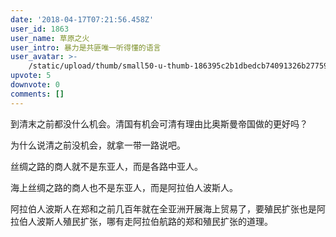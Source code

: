 ```yaml
---
date: '2018-04-17T07:21:56.458Z'
user_id: 1863
user_name: 草原之火
user_intro: 暴力是共匪唯一听得懂的语言
user_avatar: >-
    /static/upload/thumb/small50-u-thumb-186395c2b1dbedcb74091326b27759bdc74b7a90b14a.png
upvote: 5
downvote: 0
comments: []
---
```


到清末之前都没什么机会。清国有机会可清有理由比奥斯曼帝国做的更好吗？  

为什么说清之前没机会，就拿一带一路说吧。

丝绸之路的商人就不是东亚人，而是各路中亚人。

海上丝绸之路的商人也不是东亚人，而是阿拉伯人波斯人。

阿拉伯人波斯人在郑和之前几百年就在全亚洲开展海上贸易了，要殖民扩张也是阿拉伯人波斯人殖民扩张，哪有走阿拉伯航路的郑和殖民扩张的道理。

